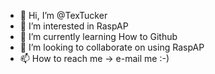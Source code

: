 - 👋 Hi, I’m @TexTucker
- 👀 I’m interested in RaspAP
- 🌱 I’m currently learning How to Github
- 💞️ I’m looking to collaborate on using RaspAP
- 📫 How to reach me -> e-mail me :-)

<!---
TexTucker/TexTucker is a ✨ special ✨ repository because its `README.md` (this file) appears on your GitHub profile.
You can click the Preview link to take a look at your changes.
--->
